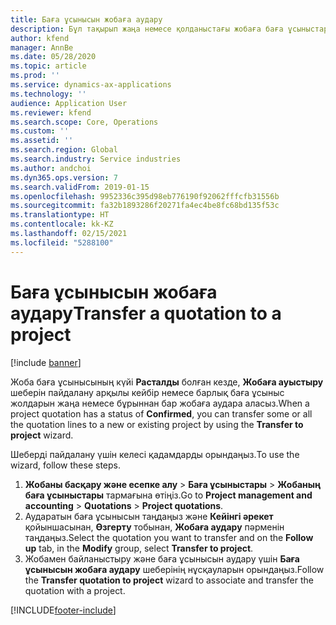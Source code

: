 ```yaml
---
title: Баға ұсынысын жобаға аудару
description: Бұл тақырып жаңа немесе қолданыстағы жобаға баға ұсыныстарын қалай аудару керектігі туралы ақпарат береді.
author: kfend
manager: AnnBe
ms.date: 05/28/2020
ms.topic: article
ms.prod: ''
ms.service: dynamics-ax-applications
ms.technology: ''
audience: Application User
ms.reviewer: kfend
ms.search.scope: Core, Operations
ms.custom: ''
ms.assetid: ''
ms.search.region: Global
ms.search.industry: Service industries
ms.author: andchoi
ms.dyn365.ops.version: 7
ms.search.validFrom: 2019-01-15
ms.openlocfilehash: 9952336c395d98eb776190f92062fffcfb31556b
ms.sourcegitcommit: fa32b1893286f20271fa4ec4be8fc68bd135f53c
ms.translationtype: HT
ms.contentlocale: kk-KZ
ms.lasthandoff: 02/15/2021
ms.locfileid: "5288100"
---
```

# <a name="transfer-a-quotation-to-a-project"></a><span data-ttu-id="463e1-103">Баға ұсынысын жобаға аудару</span><span class="sxs-lookup"><span data-stu-id="463e1-103">Transfer a quotation to a project</span></span>

[!include [banner](../includes/banner.md)]

<span data-ttu-id="463e1-104">Жоба баға ұсынысының күйі **Расталды** болған кезде, **Жобаға ауыстыру** шеберін пайдалану арқылы кейбір немесе барлық баға ұсыныс жолдарын жаңа немесе бұрыннан бар жобаға аудара аласыз.</span><span class="sxs-lookup"><span data-stu-id="463e1-104">When a project quotation has a status of **Confirmed**, you can transfer some or all the quotation lines to a new or existing project by using the **Transfer to project** wizard.</span></span> 

<span data-ttu-id="463e1-105">Шеберді пайдалану үшін келесі қадамдарды орындаңыз.</span><span class="sxs-lookup"><span data-stu-id="463e1-105">To use the wizard, follow these steps.</span></span>

1. <span data-ttu-id="463e1-106">**Жобаны басқару және есепке алу** > **Баға ұсыныстары** > **Жобаның баға ұсыныстары** тармағына өтіңіз.</span><span class="sxs-lookup"><span data-stu-id="463e1-106">Go to **Project management and accounting** > **Quotations** > **Project quotations**.</span></span>
2. <span data-ttu-id="463e1-107">Аударатын баға ұсынысын таңдаңыз және **Кейінгі әрекет** қойыншасынан, **Өзгерту** тобынан, **Жобаға аудару** пәрменін таңдаңыз.</span><span class="sxs-lookup"><span data-stu-id="463e1-107">Select the quotation you want to transfer and on the **Follow up** tab, in the **Modify** group, select **Transfer to project**.</span></span>
3. <span data-ttu-id="463e1-108">Жобамен байланыстыру және баға ұсынысын аудару үшін **Баға ұсынысын жобаға аудару** шеберінің нұсқауларын орындаңыз.</span><span class="sxs-lookup"><span data-stu-id="463e1-108">Follow the **Transfer quotation to project** wizard to associate and transfer the quotation with a project.</span></span>


[!INCLUDE[footer-include](../includes/footer-banner.md)]